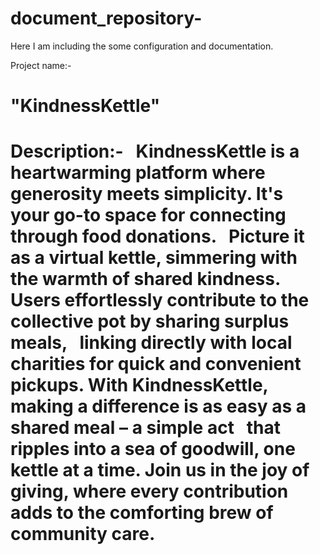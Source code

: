# document_repository-
Here I am including the some configuration and documentation.


Project name:- <h1>"KindnessKettle"<h1>
 
Description:- 
 &nbsp; KindnessKettle is a heartwarming platform where generosity meets simplicity. It's your go-to space for connecting through food donations. 
 &nbsp; Picture it as a virtual kettle, simmering with the warmth of shared kindness. Users effortlessly contribute to the collective pot by sharing surplus meals, 
 &nbsp;  linking directly with local charities for quick and convenient pickups. With KindnessKettle, making a difference is as easy as a shared meal – a simple act 
 &nbsp; that ripples into a sea of goodwill, one kettle at a time. Join us in the joy of giving, where every contribution adds to the comforting brew of community care.</p>
  
